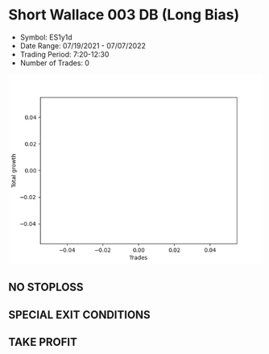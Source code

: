 # Short Wallace 003 DB (Long Bias)
- Symbol: ES1y1d
- Date Range: 07/19/2021 - 07/07/2022
- Trading Period: 7:20-12:30
- Number of Trades: 0

![Plot](ShortWallace003DBES1y1d(LongBias).png)
## NO STOPLOSS









## SPECIAL EXIT CONDITIONS 


## TAKE PROFIT









